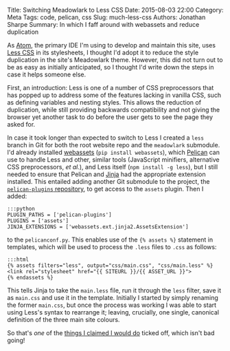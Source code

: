 Title: Switching Meadowlark to Less CSS
Date: 2015-08-03 22:00
Category: Meta
Tags: code, pelican, css
Slug: much-less-css
Authors: Jonathan Sharpe
Summary: In which I faff around with webassets and reduce duplication

As [Atom], the primary IDE I'm using to develop and maintain this site, uses
[Less CSS][less] in its stylesheets, I thought I'd adopt it to reduce the style
duplication in the site's Meadowlark theme. However, this did not turn out to
be as easy as initially anticipated, so I thought I'd write down the steps in
case it helps someone else.

First, an introduction: Less is one of a number of CSS preprocessors that has
popped up to address some of the features lacking in vanilla CSS, such as
defining variables and nesting styles. This allows the reduction of duplication,
while still providing backwards compatibility and not giving the browser yet
another task to do before the user gets to see the page they asked for.

In case it took longer than expected to switch to Less I created a `less`
branch in Git for both the root website repo and the `meadowlark` submodule. I'd
already installed [webassets] (`pip install webassets`), which [Pelican] can use
to handle Less and other, similar tools (JavaScript minifiers, alternative CSS
preprocessors, *et al.*), and Less itself (`npm install -g less`), but I still
needed to ensure that Pelican and [Jinja] had the appropriate extension
installed. This entailed adding another Git submodule to the project, the
[`pelican-plugins` repository][plugins], to get access to the `assets` plugin.
Then I added:

```
:::python
PLUGIN_PATHS = ['pelican-plugins']
PLUGINS = ['assets']
JINJA_EXTENSIONS = ['webassets.ext.jinja2.AssetsExtension']
```

to the `pelicanconf.py`. This enables use of the `{% assets %}` statement in
templates, which will be used to process the `.less` files to `.css` as follows:

```
:::html
{% assets filters="less", output="css/main.css", "css/main.less" %}
<link rel="stylesheet" href="{{ SITEURL }}/{{ ASSET_URL }}">
{% endassets %}
```

This tells Jinja to take the `main.less` file, run it through the `less` filter,
save it as `main.css` and use it in the template. Initially I started by
simply renaming the former `main.css`, but once the process was working I was
able to start using Less's syntax to rearrange it; leaving, crucially, one
single, canonical definition of the three main site colours.

So that's *one* of the [things I claimed I would do][meta] ticked off, which
isn't bad going!

  [atom]: https://atom.io/
  [jinja]: http://jinja.pocoo.org/
  [less]: http://lesscss.org/
  [meta]: {filename}meta-meadowlark.md
  [pelican]: http://docs.getpelican.com/
  [plugins]: https://github.com/getpelican/pelican-plugins.git
  [webassets]: https://webassets.readthedocs.org/en/latest/
